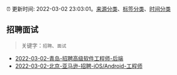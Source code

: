 :alarm_clock: 更新时间: 2022-03-02 23:03:01。[来源分类](../README.md)、[标签分类](../TAGS.md)、[时间分类](../TIMELINE.md)

## 招聘面试


> 关键字：`招聘`、`面试`



- [2022-03-02-青岛-招聘高级软件工程师-后端](https://www.v2ex.com/t/837537) 
- [2022-03-02-北京-亚马逊-招聘-iOS/Android-工程师](https://www.v2ex.com/t/837530) 